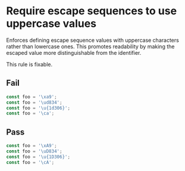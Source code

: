 # Require escape sequences to use uppercase values

Enforces defining escape sequence values with uppercase characters rather than lowercase ones. This promotes readability by making the escaped value more distinguishable from the identifier.

This rule is fixable.


## Fail

```js
const foo = '\xa9';
const foo = '\ud834';
const foo = '\u{1d306}';
const foo = '\ca';
```


## Pass

```js
const foo = '\xA9';
const foo = '\uD834';
const foo = '\u{1D306}';
const foo = '\cA';
```
